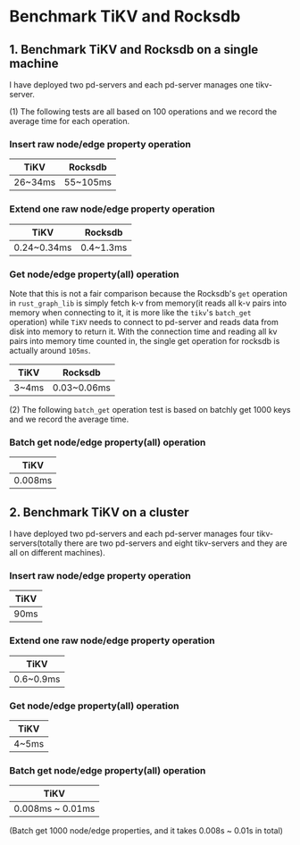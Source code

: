 # Benchmark TiKV and Rocksdb

## 1. Benchmark TiKV and Rocksdb on a single machine
I have deployed two pd-servers and each pd-server manages one tikv-server.

(1) The following tests are all based on 100 operations and we record the average time for each operation.
### Insert raw node/edge property operation 
|    TiKV     |    Rocksdb    |
|------------ |---------------|
|    26~34ms  |    55~105ms   |

### Extend one raw node/edge property operation
|  TiKV        |    Rocksdb      |
|--------------|-----------------|
|  0.24~0.34ms |    0.4~1.3ms    |

### Get node/edge property(all) operation
Note that this is not a fair comparison because the Rocksdb's `get` operation in `rust_graph_lib` is simply fetch k-v from memory(it reads all k-v pairs into memory when connecting to it, it is more like the `tikv`'s `batch_get` operation) while `TiKV` needs to connect to pd-server and reads data from disk into memory to return it. With the connection time and reading all kv pairs into memory time counted in, the single get operation for rocksdb is actually around `105ms`.

|  TiKV  |    Rocksdb   |
|--------|--------------|
|  3~4ms |  0.03~0.06ms |

(2) The following `batch_get` operation test is based on batchly get 1000 keys and we record the average time.
### Batch get node/edge property(all) operation
 |   TiKV   | 
 |----------|
 |  0.008ms | 

## 2. Benchmark TiKV on a cluster
I have deployed two pd-servers and each pd-server manages four tikv-servers(totally there are two pd-servers and eight tikv-servers and they are all on different machines).

### Insert raw node/edge property operation 
|    TiKV     |   
|------------ |
|     90ms    | 

### Extend one raw node/edge property operation
|    TiKV    |
|------------|
|  0.6~0.9ms | 

### Get node/edge property(all) operation
|  TiKV  |
|--------|
|  4~5ms |

### Batch get node/edge property(all) operation
|       TiKV        |
|-------------------|
|  0.008ms ~ 0.01ms |

(Batch get 1000 node/edge properties, and it takes 0.008s ~ 0.01s in total)

